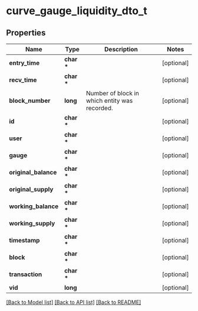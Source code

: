 # curve_gauge_liquidity_dto_t

## Properties
Name | Type | Description | Notes
------------ | ------------- | ------------- | -------------
**entry_time** | **char \*** |  | [optional] 
**recv_time** | **char \*** |  | [optional] 
**block_number** | **long** | Number of block in which entity was recorded. | [optional] 
**id** | **char \*** |  | [optional] 
**user** | **char \*** |  | [optional] 
**gauge** | **char \*** |  | [optional] 
**original_balance** | **char \*** |  | [optional] 
**original_supply** | **char \*** |  | [optional] 
**working_balance** | **char \*** |  | [optional] 
**working_supply** | **char \*** |  | [optional] 
**timestamp** | **char \*** |  | [optional] 
**block** | **char \*** |  | [optional] 
**transaction** | **char \*** |  | [optional] 
**vid** | **long** |  | [optional] 

[[Back to Model list]](../README.md#documentation-for-models) [[Back to API list]](../README.md#documentation-for-api-endpoints) [[Back to README]](../README.md)


